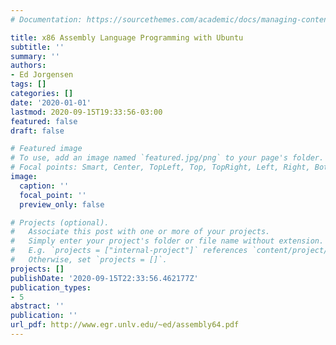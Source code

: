 ```yaml
---
# Documentation: https://sourcethemes.com/academic/docs/managing-content/

title: x86 Assembly Language Programming with Ubuntu
subtitle: ''
summary: ''
authors:
- Ed Jorgensen
tags: []
categories: []
date: '2020-01-01'
lastmod: 2020-09-15T19:33:56-03:00
featured: false
draft: false

# Featured image
# To use, add an image named `featured.jpg/png` to your page's folder.
# Focal points: Smart, Center, TopLeft, Top, TopRight, Left, Right, BottomLeft, Bottom, BottomRight.
image:
  caption: ''
  focal_point: ''
  preview_only: false

# Projects (optional).
#   Associate this post with one or more of your projects.
#   Simply enter your project's folder or file name without extension.
#   E.g. `projects = ["internal-project"]` references `content/project/deep-learning/index.md`.
#   Otherwise, set `projects = []`.
projects: []
publishDate: '2020-09-15T22:33:56.462177Z'
publication_types:
- 5
abstract: ''
publication: ''
url_pdf: http://www.egr.unlv.edu/~ed/assembly64.pdf
---
```

